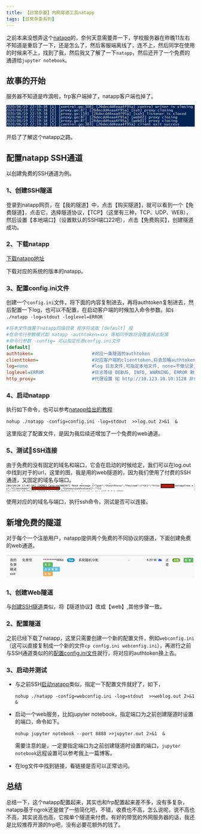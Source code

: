 ```yaml
---
title: 【日常杂耍】内网穿透工具natapp
tags: [日常杂耍系列]
---
```


之前本来没想弄这个[natapp](https://natapp.cn)的，奈何天意需要弄一下，学校服务器在昨晚11左右不知道是重启了一下，还是怎么了，然后客服端离线了，连不上，然后同学在使用的时候来不上，找到了我，然后我又了解了一下`natapp`，然后还开了一个免费的通道给`jupyter notebook`。

<!--more-->

## 故事的开始

服务器不知道是咋滴啦，frp客户端掉了，natapp客户端也掉了。

![客服端掉了](/assets/images/2020/20200620/server-close.png)

开启了了解这个natapp之路。

## 配置natapp SSH通道

以创建免费的SSH通道为例。

### 1、创建SSH隧道

登录到natapp网页，在【我的隧道】中，点击【购买隧道】，就可以看到一个【免费隧道】，点击它，选择隧道协议，【TCP】（这里有三种，TCP、UDP、WEB），然后设置【本地端口】（设置默认的SSH端口22吧），点击【免费购买】，创建隧道成功。

### 2、下载natapp

[下载natapp地址](https://natapp.cn/#download)

下载对应的系统的版本的natapp。

### 3、配置config.ini文件

创建一个`config.ini`文件，将下面的内容复制进去，再将authtoken复制进去，然后配置一下log，也可以不配置，在启动客户端的时候加入命令参数。如`$ ./natapp -log=stdout -loglevel=ERROR`

```ini
#将本文件放置于natapp同级目录 程序将读取 [default] 段
#在命令行参数模式如 natapp -authtoken=xxx 等相同参数将会覆盖掉此配置
#命令行参数 -config= 可以指定任意config.ini文件
[default]
authtoken=                      #对应一条隧道的authtoken
clienttoken=                    #对应客户端的clienttoken,将会忽略authtoken,若无请留空,
log=none                        #log 日志文件,可指定本地文件, none=不做记录,stdout=直接屏幕输出 ,默认为none
loglevel=ERROR                  #日志等级 DEBUG, INFO, WARNING, ERROR 默认为 DEBUG
http_proxy=                     #代理设置 如 http://10.123.10.10:3128 非代理上网用户请务必留空
```

### 4、启动natapp

执行如下命令，也可以参考[natapp给出的教程](https://natapp.cn/article/nohup)

```shell
nohup ./natapp -config=config.ini -log=stdout  >>log.out 2>&1  &
```

这里指定了配置文件，是因为我后续还增加了一个免费的web通道。

### 5、测试SSH连接

由于免费的没有固定的域名和端口，它会在启动的时候给定，我们可以在log.out中找到对于的url，这里的图，我是用的web隧道的，因为我们使用了付费的SSH通道，又固定的域名与端口。
![免费的url](../assets/images/2020/20200620/url.png)

使用对应的的域名与端口，执行ssh命令，测试是否可以连接。

## 新增免费的隧道

对于每个一个注册用户，natapp提供两个免费的不同协议的隧道，下面创建免费的web通道。

![natapp免费web通道](../assets/images/2020/20200620/tunnel.png)

### 1、创建Web隧道

与[创建SSH隧道](#1创建ssh隧道)类似，将【隧道协议】改成【web】,其他步骤一致。

### 2、配置隧道

之前已经下载了natapp，这里只需要创建一个新的配置文件，例如`webconfig.ini`（这可以直接复制成一个新的文件`cp config.ini webconfig.ini`），再进行之前与SSH通道类似的的[配置config.ini文件](#3配置configini文件)就行，将对应的authtoken换上去。


### 3、启动并测试

- 与之前SSH[启动natapp](#4启动natapp)类似，指定一下配置文件就好了，如下，

    ```shell
    nohup ./natapp -config=webconfig.ini -log=stdout  >>weblog.out 2>&1  &
    ```

- 启动一个web服务，比如jupyter notebook，指定端口为之前创建隧道时设置的端口，命令如下。

    ```shell
    nohup jupyter notebook --port 8888 >>jupyter.out 2>&1  &
    ```

    需要注意的是，一定要指定端口为之前创建隧道时设置的端口，`jupyter notebook`远程设置可以参考我上一篇博客。

- 在log文件中找到链接，看链接是否可以正常访问。

## 总结

总结一下，这个natapp配置起来，其实也和frp配置起来差不多，没有多复杂，natapp基于ngrok还是做了一些简化吧，不错，收费也不高，怎么说呢，说不高也不高，其实说高也高，它按单个隧道来付费。有好的带宽的外网服务器的话，我还是比较推荐开源的frp吧，没有必要花额外的钱了。

